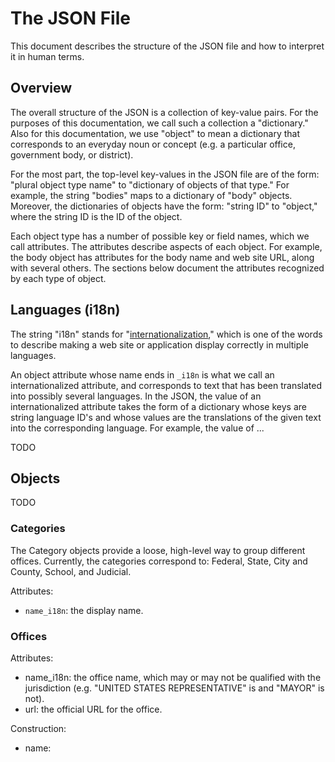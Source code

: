 # The JSON File

This document describes the structure of the JSON file and how to
interpret it in human terms.


## Overview

The overall structure of the JSON is a collection of key-value pairs.
For the purposes of this documentation, we call such a collection a
"dictionary."  Also for this documentation, we use "object" to mean
a dictionary that corresponds to an everyday noun or concept (e.g.
a particular office, government body, or district).

For the most part, the top-level key-values in the JSON file are of the
form: "plural object type name" to "dictionary of objects of that type."
For example, the string "bodies" maps to a dictionary of "body" objects.
Moreover, the dictionaries of objects have the form: "string ID" to
"object," where the string ID is the ID of the object.

Each object type has a number of possible key or field names, which we
call attributes.  The attributes describe aspects of each object.
For example, the body object has attributes for the body name and web
site URL, along with several others.  The sections below document the
attributes recognized by each type of object.


## Languages (i18n)

The string "i18n" stands for "[internationalization][i18n]," which is one
of the words to describe making a web site or application display correctly
in multiple languages.

An object attribute whose name ends in `_i18n` is what we call an
internationalized attribute, and corresponds to text that has been
translated into possibly several languages.  In the JSON, the value
of an internationalized attribute takes the form of a dictionary whose
keys are string language ID's and whose values are the translations
of the given text into the corresponding language.  For example,
the value of ...

TODO


## Objects

TODO


### Categories

The Category objects provide a loose, high-level way to group different
offices.  Currently, the categories correspond to: Federal, State, City
and County, School, and Judicial.

Attributes:

* `name_i18n`: the display name.


### Offices

Attributes:

* name_i18n: the office name, which may or may not be qualified with the
  jurisdiction (e.g. "UNITED STATES REPRESENTATIVE" is and "MAYOR" is not).
* url: the official URL for the office.

Construction:

* name:


[i18n]: http://en.wikipedia.org/wiki/Internationalization_and_localization
